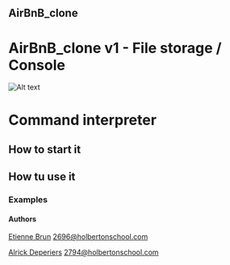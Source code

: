 AirBnB_clone
---
# AirBnB_clone v1 - File storage / Console
![Alt text](https://holbertonintranet.s3.amazonaws.com/uploads/medias/2018/6/815046647d23428a14ca.png "The part of this project: v1")

# Command interpreter

## How to start it

## How tu use it

### Examples

#### Authors

[Etienne Brun](https://github.com/EtienneBrJ) <2696@holbertonschool.com>

[Alrick Deperiers](https://github.com/hollaze) <2794@holbertonschool.com>
